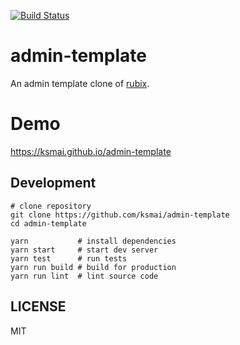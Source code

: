 [![Build Status](https://travis-ci.org/ksmai/admin-template.svg?branch=master)](https://travis-ci.org/ksmai/admin-template)

# admin-template
An admin template clone of [rubix](http://rubix410.sketchpixy.com/ltr/dashboard).

# Demo
https://ksmai.github.io/admin-template

## Development
```
# clone repository
git clone https://github.com/ksmai/admin-template
cd admin-template

yarn           # install dependencies
yarn start     # start dev server
yarn test      # run tests
yarn run build # build for production
yarn run lint  # lint source code
```

## LICENSE
MIT
